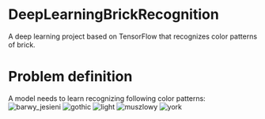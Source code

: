 # DeepLearningBrickRecognition

A deep learning project based on TensorFlow that recognizes color patterns of brick.

# Problem definition

A model needs to learn recognizing following color patterns:
![barwy_jesieni](https://github.com/Kamelleon/DeepLearningBrickRecognition/blob/main/brick_patterns/barwy_jesieni.png)
![gothic](https://github.com/Kamelleon/DeepLearningBrickRecognition/blob/main/brick_patterns/gothic.png)
![light](https://github.com/Kamelleon/DeepLearningBrickRecognition/blob/main/brick_patterns/light.png)
![muszlowy](https://github.com/Kamelleon/DeepLearningBrickRecognition/blob/main/brick_patterns/muszlowy.png)
![york](https://github.com/Kamelleon/DeepLearningBrickRecognition/blob/main/brick_patterns/york.png)
